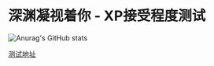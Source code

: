 # 深渊凝视着你 - XP接受程度测试

![Anurag's GitHub stats](https://github-readme-stats.vercel.app/api?username=StarInitial&show_icons=true)

[测试地址](https://kukuqi666.github.io/test/xpcheck/)
